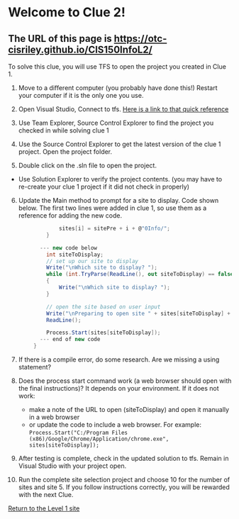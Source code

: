 # Welcome to Clue 2! 

## The URL of this page is https://otc-cisriley.github.io/CIS150InfoL2/

To solve this clue, you will use TFS to open the project you created in Clue 1.


1.	Move to a different computer (you probably have done this!) Restart your computer if it is the only one you use.

2.	Open Visual Studio, Connect to tfs. [Here is a link to that quick reference](https://github.com/OTC-CISRiley/CIS150InfoLevel1/blob/master/docs/ConnecttoTFS.pdf)

3.	Use Team Explorer, Source Control Explorer to find the project you checked in while solving clue 1

4.	Use the Source Control Explorer to get the latest version of the clue 1 project. Open the project folder.

5.  Double click on the .sln file to open the project. 
- Use Solution Explorer to verify the project contents.
    (you may have to re-create your clue 1 project if it did not check in properly)
    
6.	Update the Main method to prompt for a site to display. Code shown below. The first two lines 
    were added in clue 1, so use them as a reference for adding the new code.
```C#
                sites[i] = sitePre + i + @"0Info/";
            }

          --- new code below
            int siteToDisplay;
            // set up our site to display
            Write("\nWhich site to display? ");
            while (int.TryParse(ReadLine(), out siteToDisplay) == false)
            {
                Write("\nWhich site to display? ");
            }

            // open the site based on user input
            Write("\nPreparing to open site " + sites[siteToDisplay] + " . . .");
            ReadLine();

            Process.Start(sites[siteToDisplay]);
          --- end of new code
        }
```
7.  If there is a compile error, do some research. Are we missing a using statement?

8.  Does the process start command work (a web browser should open with the final instructions)? It depends on your environment. If it does not work:
    -   make a note of the URL to open (siteToDisplay) and open it manually in a web browser
    -   or update the code to        include a web browser. For example:
        ```Process.Start("C:/Program Files (x86)/Google/Chrome/Application/chrome.exe", sites[siteToDisplay]);```

9.	After testing is complete, check in the updated solution to tfs. Remain in Visual Studio with your project open.

10.	Run the complete site selection project and choose 10 for the number of sites and site 5. If you follow instructions correctly, you will be rewarded with the next Clue.


[Return to the Level 1 site](https://otc-cisriley.github.io/CIS150InfoLevel1/)
